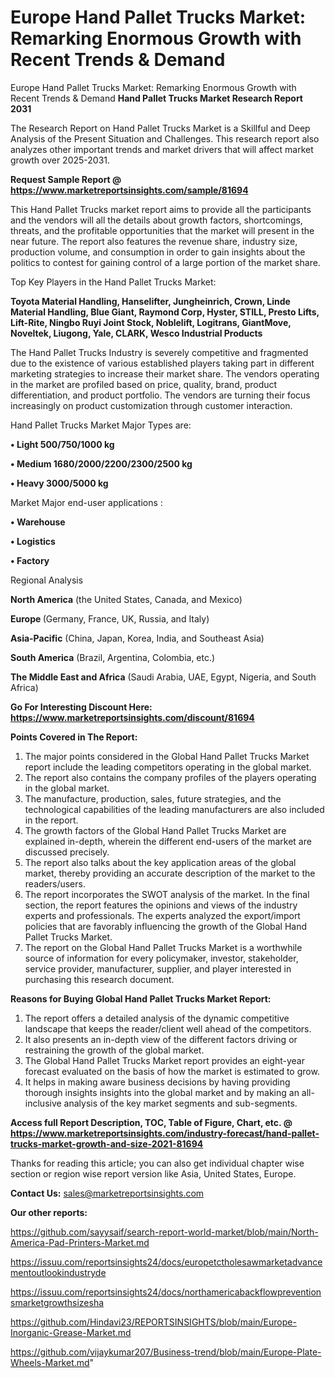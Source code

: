 # Europe Hand Pallet Trucks Market: Remarking Enormous Growth with Recent Trends & Demand
Europe Hand Pallet Trucks Market: Remarking Enormous Growth with Recent Trends & Demand
<strong>Hand Pallet Trucks Market Research Report 2031</strong>

The Research Report on Hand Pallet Trucks Market is a Skillful and Deep Analysis of the Present Situation and Challenges. This research report also analyzes other important trends and market drivers that will affect market growth over 2025-2031.

<strong>Request Sample Report @ <a href=https://www.marketreportsinsights.com/sample/81694>https://www.marketreportsinsights.com/sample/81694</a></strong>

This Hand Pallet Trucks market report aims to provide all the participants and the vendors will all the details about growth factors, shortcomings, threats, and the profitable opportunities that the market will present in the near future. The report also features the revenue share, industry size, production volume, and consumption in order to gain insights about the politics to contest for gaining control of a large portion of the market share.

Top Key Players in the Hand Pallet Trucks Market:

<strong>Toyota Material Handling, Hanselifter, Jungheinrich, Crown, Linde Material Handling, Blue Giant, Raymond Corp, Hyster, STILL, Presto Lifts, Lift-Rite, Ningbo Ruyi Joint Stock, Noblelift, Logitrans, GiantMove, Noveltek, Liugong, Yale, CLARK, Wesco Industrial Products</strong>

The Hand Pallet Trucks Industry is severely competitive and fragmented due to the existence of various established players taking part in different marketing strategies to increase their market share. The vendors operating in the market are profiled based on price, quality, brand, product differentiation, and product portfolio. The vendors are turning their focus increasingly on product customization through customer interaction.

Hand Pallet Trucks Market Major Types are:

<strong>• Light 500/750/1000 kg

• Medium 1680/2000/2200/2300/2500 kg

• Heavy 3000/5000 kg</strong>

Market Major end-user applications :

<strong>• Warehouse

• Logistics

• Factory</strong>

Regional Analysis

</u><strong><b>North America</b></strong> (the United States, Canada, and Mexico)

<strong><b>Europe </b></strong>(Germany, France, UK, Russia, and Italy)

<strong><b>Asia-Pacific</b></strong> (China, Japan, Korea, India, and Southeast Asia)

<strong><b>South America</b></strong> (Brazil, Argentina, Colombia, etc.)

<strong><b>The Middle East and Africa</b></strong> (Saudi Arabia, UAE, Egypt, Nigeria, and South Africa)

<strong>Go For Interesting Discount Here: <a href=https://www.marketreportsinsights.com/discount/81694>https://www.marketreportsinsights.com/discount/81694</a></strong>

<strong>Points Covered in The Report:</strong>
<ol>
  <li>The major points considered in the Global Hand Pallet Trucks Market report include the leading competitors operating in the global market.</li>
  <li>The report also contains the company profiles of the players operating in the global market.</li>
  <li>The manufacture, production, sales, future strategies, and the technological capabilities of the leading manufacturers are also included in the report.</li>
  <li>The growth factors of the Global Hand Pallet Trucks Market are explained in-depth, wherein the different end-users of the market are discussed precisely.</li>
  <li>The report also talks about the key application areas of the global market, thereby providing an accurate description of the market to the readers/users.</li>
  <li>The report incorporates the SWOT analysis of the market. In the final section, the report features the opinions and views of the industry experts and professionals. The experts analyzed the export/import policies that are favorably influencing the growth of the Global Hand Pallet Trucks Market.</li>
  <li>The report on the Global Hand Pallet Trucks Market is a worthwhile source of information for every policymaker, investor, stakeholder, service provider, manufacturer, supplier, and player interested in purchasing this research document.</li>
</ol>
<strong>Reasons for Buying Global Hand Pallet Trucks Market Report:</strong>

<ol>
  <li>The report offers a detailed analysis of the dynamic competitive landscape that keeps the reader/client well ahead of the competitors.</li>
  <li>It also presents an in-depth view of the different factors driving or restraining the growth of the global market.</li>
  <li>The Global Hand Pallet Trucks Market report provides an eight-year forecast evaluated on the basis of how the market is estimated to grow.</li>
  <li>It helps in making aware business decisions by having providing thorough insights insights into the global market and by making an all-inclusive analysis of the key market segments and sub-segments.</li>
</ol>
<strong>Access full Report Description, TOC, Table of Figure, Chart, etc. @ <a href=https://www.marketreportsinsights.com/industry-forecast/hand-pallet-trucks-market-growth-and-size-2021-81694>https://www.marketreportsinsights.com/industry-forecast/hand-pallet-trucks-market-growth-and-size-2021-81694</a></strong>


Thanks for reading this article; you can also get individual chapter wise section or region wise report version like Asia, United States, Europe.

<strong>Contact Us:</strong>
sales@marketreportsinsights.com

<strong>Our other reports:</strong>

<a href=https://github.com/sayysaif/search-report-world-market/blob/main/North-America-Pad-Printers-Market.md>https://github.com/sayysaif/search-report-world-market/blob/main/North-America-Pad-Printers-Market.md</a>

<a href=https://issuu.com/reportsinsights24/docs/europetctholesawmarketadvancementoutlookindustryde>https://issuu.com/reportsinsights24/docs/europetctholesawmarketadvancementoutlookindustryde</a>

<a href=https://issuu.com/reportsinsights24/docs/northamericabackflowpreventionsmarketgrowthsizesha>https://issuu.com/reportsinsights24/docs/northamericabackflowpreventionsmarketgrowthsizesha</a>

<a href=https://github.com/Hindavi23/REPORTSINSIGHTS/blob/main/Europe-Inorganic-Grease-Market.md>https://github.com/Hindavi23/REPORTSINSIGHTS/blob/main/Europe-Inorganic-Grease-Market.md</a>

<a href=https://github.com/vijaykumar207/Business-trend/blob/main/Europe-Plate-Wheels-Market.md>https://github.com/vijaykumar207/Business-trend/blob/main/Europe-Plate-Wheels-Market.md</a>"
